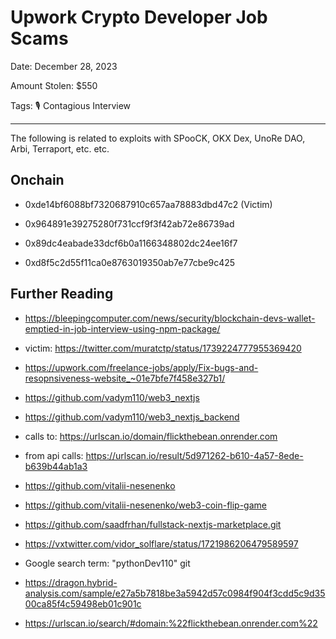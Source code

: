 # Upwork Crypto Developer Job Scams

Date: December 28, 2023

Amount Stolen: $550

Tags: 🎙️ Contagious Interview

---


The following is related to exploits with SPooCK, OKX Dex, UnoRe DAO, Arbi, Terraport, etc. etc.

## Onchain


- 0xde14bf6088bf7320687910c657aa78883dbd47c2 (Victim)

- 0x964891e39275280f731ccf9f3f42ab72e86739ad

- 0x89dc4eabade33dcf6b0a1166348802dc24ee16f7 

- 0xd8f5c2d55f11ca0e8763019350ab7e77cbe9c425


## Further Reading


- https://bleepingcomputer.com/news/security/blockchain-devs-wallet-emptied-in-job-interview-using-npm-package/

- victim: https://twitter.com/muratctp/status/1739224777955369420

- https://upwork.com/freelance-jobs/apply/Fix-bugs-and-resopnsiveness-website_~01e7bfe7f458e327b1/

- https://github.com/vadym110/web3_nextjs

- https://github.com/vadym110/web3_nextjs_backend

- calls to: https://urlscan.io/domain/flickthebean.onrender.com

- from api calls: https://urlscan.io/result/5d971262-b610-4a57-8ede-b639b44ab1a3

- https://github.com/vitalii-nesenenko

- https://github.com/vitalii-nesenenko/web3-coin-flip-game

- https://github.com/saadfrhan/fullstack-nextjs-marketplace.git

- https://vxtwitter.com/vidor_solflare/status/1721986206479589597

- Google search term: "pythonDev110" git

- https://dragon.hybrid-analysis.com/sample/e27a5b7818be3a5942d57c0984f904f3cdd5c9d3500ca85f4c59498eb01c901c

- https://urlscan.io/search/#domain:%22flickthebean.onrender.com%22


